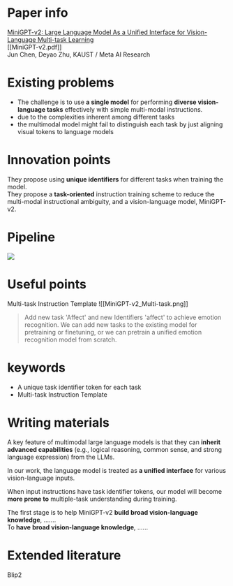 # Paper info
[MiniGPT-v2: Large Language Model As a Unified Interface for Vision-Language Multi-task Learning](https://github.com/Vision-CAIR/MiniGPT-4)  
[[MiniGPT-v2.pdf]]  
Jun Chen, Deyao Zhu, KAUST / Meta AI Research

# Existing problems
- The challenge is to use **a single model** for performing **diverse vision-language tasks** effectively with simple multi-modal instructions.
- due to the complexities inherent among different tasks
- the multimodal model might fail to distinguish each task by just aligning visual tokens to language models

# Innovation points
They propose using **unique identifiers** for different tasks when training the model.  
They propose a **task-oriented** instruction training scheme to reduce the multi-modal instructional ambiguity, and a vision-language model, MiniGPT-v2.

# Pipeline
![](MiniGPT-v2_Architecture.png)
# Useful points
Multi-task Instruction Template
![[MiniGPT-v2_Multi-task.png]]
>Add new task 'Affect' and new Identifiers 'affect' to achieve emotion recognition. We can add new tasks to the existing model for pretraining or finetuning, or we can pretrain a unified emotion recognition model from scratch.
# keywords
- A unique task identifier token for each task
- Multi-task Instruction Template

# Writing materials
A key feature of multimodal large language models is that they can **inherit advanced capabilities** (e.g., logical reasoning, common sense, and strong language expression) from the LLMs.  

In our work, the language model is treated as **a unified interface** for various vision-language inputs.   

When input instructions have task identifier tokens, our model will become **more prone to** multiple-task understanding during training.   

The first stage is to help MiniGPT-v2 **build broad vision-language knowledge**, .......  
To **have** **broad vision-language knowledge**, ......
# Extended literature
Blip2